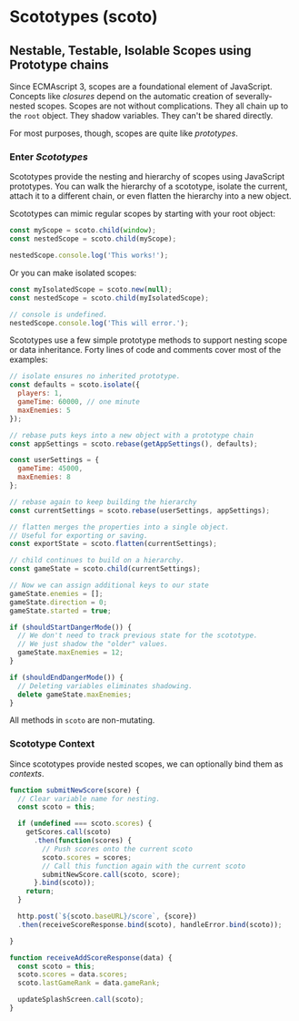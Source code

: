 # Scototypes (scoto)
## Nestable, Testable, Isolable Scopes using Prototype chains

Since ECMAscript 3, scopes are a foundational element of JavaScript.
Concepts like *closures* depend on the automatic creation of severally-nested scopes.
Scopes are not without complications. They all chain up to the `root` object.
They shadow variables. They can't be shared directly.

For most purposes, though, scopes are quite like *prototypes*. 

### Enter *Scototypes*

Scototypes provide the nesting and hierarchy of scopes using JavaScript prototypes.
You can walk the hierarchy of a scototype, isolate the current, 
attach it to a different chain, or even flatten the hierarchy into a new object.

Scototypes can mimic regular scopes by starting with your root object:

```javascript
const myScope = scoto.child(window);
const nestedScope = scoto.child(myScope);

nestedScope.console.log('This works!');
```

Or you can make isolated scopes:

```javascript
const myIsolatedScope = scoto.new(null);
const nestedScope = scoto.child(myIsolatedScope);

// console is undefined.
nestedScope.console.log('This will error.'); 
```

Scototypes use a few simple prototype methods to support nesting scope or data inheritance. 
Forty lines of code and comments cover most of the examples:
```javascript
// isolate ensures no inherited prototype.
const defaults = scoto.isolate({
  players: 1,
  gameTime: 60000, // one minute
  maxEnemies: 5
});

// rebase puts keys into a new object with a prototype chain
const appSettings = scoto.rebase(getAppSettings(), defaults);

const userSettings = {
  gameTime: 45000,
  maxEnemies: 8
};

// rebase again to keep building the hierarchy
const currentSettings = scoto.rebase(userSettings, appSettings);

// flatten merges the properties into a single object.
// Useful for exporting or saving.
const exportState = scoto.flatten(currentSettings);

// child continues to build on a hierarchy.
const gameState = scoto.child(currentSettings);

// Now we can assign additional keys to our state
gameState.enemies = [];
gameState.direction = 0;
gameState.started = true;

if (shouldStartDangerMode()) {
  // We don't need to track previous state for the scototype.
  // We just shadow the "older" values. 
  gameState.maxEnemies = 12;
}

if (shouldEndDangerMode()) {
  // Deleting variables eliminates shadowing.
  delete gameState.maxEnemies;
}
```

All methods in `scoto` are non-mutating.

### Scototype Context

Since scototypes provide nested scopes, we can optionally bind them as *contexts*.

```javascript
function submitNewScore(score) {
  // Clear variable name for nesting.
  const scoto = this;

  if (undefined === scoto.scores) {
    getScores.call(scoto)
      .then(function(scores) {
        // Push scores onto the current scoto
        scoto.scores = scores;
        // Call this function again with the current scoto
        submitNewScore.call(scoto, score);
      }.bind(scoto));
    return;
  }

  http.post(`${scoto.baseURL}/score`, {score})
  .then(receiveScoreResponse.bind(scoto), handleError.bind(scoto));

}

function receiveAddScoreResponse(data) {
  const scoto = this;
  scoto.scores = data.scores;
  scoto.lastGameRank = data.gameRank;

  updateSplashScreen.call(scoto);
}

```
